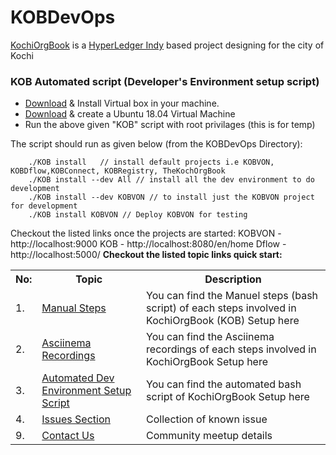 # KOBDevOps

<a href="https://github.com/hyperledgerkochi/KochiOrgBook/wiki">KochiOrgBook</a> is a <a href="https://github.com/hyperledgerkochi/KochiOrgBook/wiki/Videos-for-Reference-(HyperLedger-Indy)">HyperLedger Indy</a> based project designing for the city of Kochi


### KOB Automated script (Developer's Environment setup script)

* <a href="https://www.virtualbox.org">Download</a> & Install  Virtual box in your machine.
* <a href="https://ubuntu.com/download/desktop/thank-you?version=18.04.3&architecture=amd64">Download</a> & create a Ubuntu 18.04 Virtual Machine 
* Run the above given "KOB" script with root privilages (this is for temp)

The script should run as given below (from the KOBDevOps Directory):

   
        ./KOB install   // install default projects i.e KOBVON, KOBDflow,KOBConnect, KOBRegistry, TheKochOrgBook
        ./KOB install --dev All // install all the dev environment to do development
        ./KOB install --dev KOBVON // to install just the KOBVON project for development
        ./KOB install KOBVON // Deploy KOBVON for testing


Checkout the listed links once the projects are started:
KOBVON - http://localhost:9000
KOB    - http://localhost:8080/en/home
Dflow  - http://localhost:5000/ 
**Checkout the listed topic links quick start:**





<table>
<tr><th>No:</th><th>Topic </th><th>Description</th></tr>
        
<tr><td>1.</td><td><a href="https://github.com/EtricKombat/KOBDevOps/wiki/1.Manuel-Steps-to-setup-KOB">Manual Steps</a></td><td>You can find the Manuel steps (bash script) of each steps involved in KochiOrgBook (KOB) Setup here</td></tr>
        
<tr><td>2.</td><td><a href="https://github.com/EtricKombat/KOBDevOps/wiki/2.Asciinema-Recordings">Asciinema Recordings</a></td><td>You can find the Asciinema recordings of each steps involved in KochiOrgBook Setup here</td></tr><tr><td>3.</td><td><a href="https://github.com/EtricKombat/KOBDevOps/wiki/3.Automated-Dev-Environment-Setup-Script">Automated Dev Environment Setup Script</a></td><td>You can find the automated bash script of KochiOrgBook Setup here</td></tr>

<tr><td>4.</td><td><a href="https://github.com/EtricKombat/KOBDevOps/issues?q=is%3Aissue+is%3Aclosed">Issues Section</a></td><td>Collection of known issue</td></tr>

<tr><td>9.</td><td><a href="https://github.com/EtricKombat/KOBDevOps/wiki/Contact-us">Contact Us</a></td><td>Community meetup details</td></tr>
